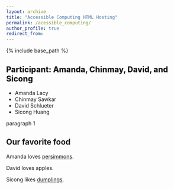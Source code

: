 ```yaml
---
layout: archive
title: "Accessible Computing HTML Hosting"
permalink: /acessible_computing/
author_profile: true
redirect_from:
---
```


{% include base_path %}

<html>
<title>Test website!</title>
<head>
<style>
h1 {
	font-weight: 800;
}

p {
	color: maroon;
}
</style>
</head>
<body>
<section>

<h1>Participant: Amanda, Chinmay, David, and Sicong</h1>
<ul>
  <li>Amanda Lacy</li>
  <li>Chinmay Sawkar</li>
  <li>David Schlueter</li>
  <li>Sicong Huang</li>
</ul>
<p> paragraph 1 </p>
</section>

<h2>Our favorite food</h2>

<p>Amanda loves <a href="https://www.seriouseats.com/persimmons">persimmons</a>.</p>
<p>David loves apples.</p>

<p>Sicong likes <a href="https://en.wikipedia.org/wiki/Dumpling">dumplings</a>.</p>

<style>
h1 {
	font-weight: 800;
}
</style>
</body>
</html>